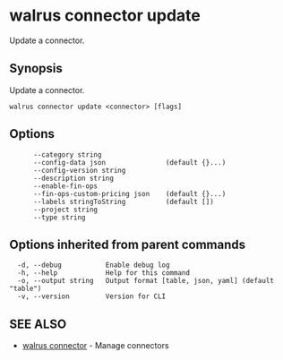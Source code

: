 # walrus connector update

Update a connector.

## Synopsis

Update a connector.

```
walrus connector update <connector> [flags]
```

## Options

```
      --category string               
      --config-data json               (default {}...)
      --config-version string         
      --description string            
      --enable-fin-ops                
      --fin-ops-custom-pricing json    (default {}...)
      --labels stringToString          (default [])
      --project string                
      --type string                   
```

## Options inherited from parent commands

```
  -d, --debug           Enable debug log
  -h, --help            Help for this command
  -o, --output string   Output format [table, json, yaml] (default "table")
  -v, --version         Version for CLI
```

## SEE ALSO

* [walrus connector](walrus_connector)	 - Manage connectors

